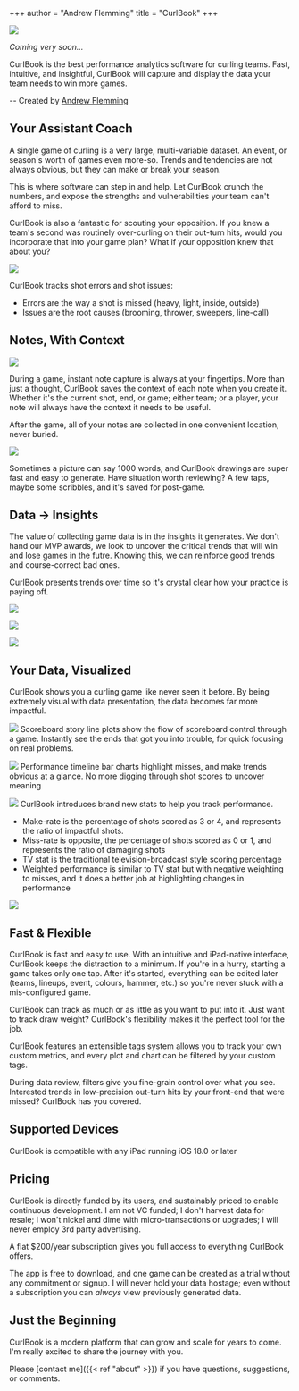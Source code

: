 +++
author = "Andrew Flemming"
title = "CurlBook"
+++

![](/images/curlbook-sample-1.png)

*Coming very soon...*

<!-- 
[![](/images/app-store-badge.svg#center)](https://andrewflemming.net) 
-->

CurlBook is the best performance analytics software for curling teams. Fast, intuitive, and insightful, CurlBook will capture and display the data your team needs to win more games.

-- Created by [Andrew Flemming](https://andrewflemming.net)

## Your Assistant Coach

A single game of curling is a very large, multi-variable dataset. An event, or season's worth of games even more-so. Trends and tendencies are not always obvious, but they can make or break your season.

This is where software can step in and help. Let CurlBook crunch the numbers, and expose the strengths and vulnerabilities your team can't afford to miss.

CurlBook is also a fantastic for scouting your opposition. If you knew a team's second was routinely over-curling on their out-turn hits, would you incorporate that into your game plan? What if your opposition knew that about you?

![](/images/error-analysis.png)

CurlBook tracks shot errors and shot issues:
- Errors are the way a shot is missed (heavy, light, inside, outside)
- Issues are the root causes (brooming, thrower, sweepers, line-call)

## Notes, With Context

![](/images/note-capture-blank.png)

During a game, instant note capture is always at your fingertips. More than just a thought, CurlBook saves the context of each note when you create it. Whether it's the current shot, end, or game; either team; or a player, your note will always have the context it needs to be useful.

After the game, all of your notes are collected in one convenient location, never buried.

![](/images/curlbook-screenshot-drawing.png)

Sometimes a picture can say 1000 words, and CurlBook drawings are super fast and easy to generate. Have situation worth reviewing? A few taps, maybe some scribbles, and it's saved for post-game.


## Data → Insights

The value of collecting game data is in the insights it generates. We don't hand our MVP awards, we look to uncover the critical trends that will win and lose games in the futre. Knowing this, we can reinforce good trends and course-correct bad ones.

CurlBook presents trends over time so it's crystal clear how your practice is paying off.

![](/images/miss-rate-trend.png)

![](/images/win-loss-hammers.png)

![](/images/hammer-defence-trends.png)

## Your Data, Visualized

CurlBook shows you a curling game like never seen it before. By being extremely visual with data presentation, the data becomes far more impactful.

![](/images/scoreboard-story.png)
Scoreboard story line plots show the flow of scoreboard control through a game. Instantly see the ends that got you into trouble, for quick focusing on real problems.

![](/images/player-performance.png)
Performance timeline bar charts highlight misses, and make trends obvious at a glance. No more digging through shot scores to uncover meaning

![](/images/key-stats-breakdown.png)
CurlBook introduces brand new stats to help you track performance.
- Make-rate is the percentage of shots scored as 3 or 4, and represents the ratio of impactful shots. 
- Miss-rate is opposite, the percentage of shots scored as 0 or 1, and represents the ratio of damaging shots
- TV stat is the traditional television-broadcast style scoring percentage
- Weighted performance is similar to TV stat but with negative weighting to misses, and it does a better job at highlighting changes in performance

![](/images/shot-result-distribution.png)

## Fast & Flexible

CurlBook is fast and easy to use. With an intuitive and iPad-native interface, CurlBook keeps the distraction to a minimum. If you're in a hurry, starting a game takes only one tap. After it's started, everything can be edited later (teams, lineups, event, colours, hammer, etc.) so you're never stuck with a mis-configured game.

CurlBook can track as much or as little as you want to put into it. Just want to track draw weight? CurlBook's flexibility makes it the perfect tool for the job.

CurlBook features an extensible tags system allows you to track your own custom metrics, and every plot and chart can be filtered by your custom tags.

During data review, filters give you fine-grain control over what you see. Interested trends in low-precision out-turn hits by your front-end that were missed? CurlBook has you covered.

## Supported Devices

CurlBook is compatible with any iPad running iOS 18.0 or later

## Pricing

CurlBook is directly funded by its users, and sustainably priced to enable continuous development. I am not VC funded; I don't harvest data for resale; I won't nickel and dime with micro-transactions or upgrades; I will never employ 3rd party advertising. 

A flat $200/year subscription gives you full access to everything CurlBook offers.

The app is free to download, and one game can be created as a trial without any commitment or signup. I will never hold your data hostage; even without a subscription you can *always* view previously generated data.

## Just the Beginning

CurlBook is a modern platform that can grow and scale for years to come. I'm really excited to share the journey with you.

Please [contact me]({{< ref "about" >}}) if you have questions, suggestions, or comments.

